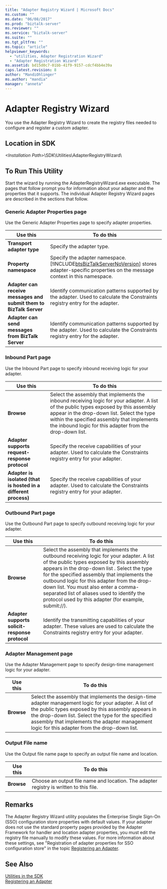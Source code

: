 ```yaml
---
title: "Adapter Registry Wizard | Microsoft Docs"
ms.custom: ""
ms.date: "06/08/2017"
ms.prod: "biztalk-server"
ms.reviewer: ""
ms.service: "biztalk-server"
ms.suite: ""
ms.tgt_pltfrm: ""
ms.topic: "article"
helpviewer_keywords: 
  - "utilities, Adapter Registration Wizard"
  - "Adapter Registration Wizard"
ms.assetid: bd15d0c7-01bb-41f9-9157-cdcf4bb4e39a
caps.latest.revision: 8
author: "MandiOhlinger"
ms.author: "mandia"
manager: "anneta"
---
```

# Adapter Registry Wizard
You use the Adapter Registry Wizard to create the registry files needed to configure and register a custom adapter.  
  
## Location in SDK  
 *\<Installation Path>*\SDK\Utilities\AdapterRegistryWizard\  
  
## To Run This Utility  
 Start the wizard by running the AdapterRegistryWizard.exe executable. The pages that follow prompt you for information about your adapter and the properties that it supports. The individual Adapter Registry Wizard pages are described in the sections that follow.  
  
### Generic Adapter Properties page  
 Use the Generic Adapter Properties page to specify adapter properties.  
  
|Use this|To do this|  
|--------------|----------------|  
|**Transport adapter type**|Specify the adapter type.|  
|**Property namespace**|Specify the adapter namespace. [!INCLUDE[btsBizTalkServerNoVersion](../includes/btsbiztalkservernoversion-md.md)] stores adapter-specific properties on the message context in this namespace.|  
|**Adapter can receive messages and submit them to BizTalk Server**|Identify communication patterns supported by the adapter. Used to calculate the Constraints registry entry for the adapter.|  
|**Adapter can send messages from BizTalk Server**|Identify communication patterns supported by the adapter. Used to calculate the Constraints registry entry for the adapter.|  
  
### Inbound Part page  
 Use the Inbound Part page to specify inbound receiving logic for your adapter.  
  
|Use this|To do this|  
|--------------|----------------|  
|**Browse**|Select the assembly that implements the inbound receiving logic for your adapter. A list of the public types exposed by this assembly appear in the drop-down list. Select the type within the specified assembly that implements the inbound logic for this adapter from the drop-down list.|  
|**Adapter supports request-response protocol**|Specify the receive capabilities of your adapter. Used to calculate the Constraints registry entry for your adapter.|  
|**Adapter is isolated (that is hosted in a different process)**|Specify the receive capabilities of your adapter. Used to calculate the Constraints registry entry for your adapter.|  
  
### Outbound Part page  
 Use the Outbound Part page to specify outbound receiving logic for your adapter.  
  
|Use this|To do this|  
|--------------|----------------|  
|**Browse**|Select the assembly that implements the outbound receiving logic for your adapter. A list of the public types exposed by this assembly appears in the drop-down list . Select the type for the specified assembly that implements the outbound logic for this adapter from the drop-down list. You must also enter a comma-separated list of aliases used to identify the protocol used by this adapter (for example, submit://).|  
|**Adapter supports solicit-response protocol**|Identify the transmitting capabilities of your adapter. These values are used to calculate the Constraints registry entry for your adapter.|  
  
### Adapter Management page  
 Use the Adapter Management page to specify design-time management logic for your adapter.  
  
|Use this|To do this|  
|--------------|----------------|  
|**Browse**|Select the assembly that implements the design-time adapter management logic for your adapter. A list of the public types exposed by this assembly appears in the drop-down list. Select the type for the specified assembly that implements the adapter management logic for this adapter from the drop-down list.|  
  
### Output File name  
 Use the Output file name page to specify an output file name and location.  
  
|Use this|To do this|  
|--------------|----------------|  
|**Browse**|Choose an output file name and location. The adapter registry is written to this file.|  
  
## Remarks  
 The Adapter Registry Wizard utility populates the Enterprise Single Sign-On (SSO) configuration store properties with default values. If your adapter does not use the standard property pages provided by the Adapter Framework for handler and location adapter properties, you must edit the registry file manually to modify these values. For more information about these settings, see "Registration of adapter properties for SSO configuration store" in the topic [Registering an Adapter](../core/registering-an-adapter.md).  
  
## See Also  
 [Utilities in the SDK](../core/utilities-in-the-sdk.md)   
 [Registering an Adapter](../core/registering-an-adapter.md)